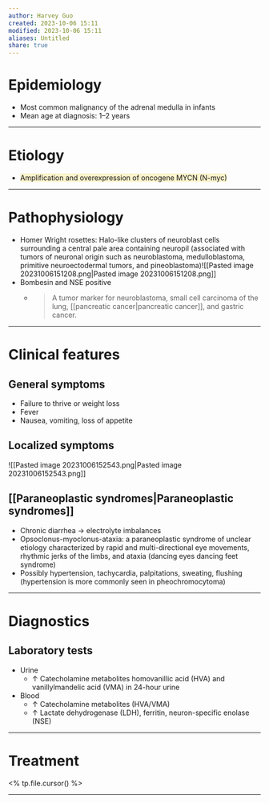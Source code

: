 ```yaml
---
author: Harvey Guo
created: 2023-10-06 15:11
modified: 2023-10-06 15:11
aliases: Untitled
share: true
---
```

# Epidemiology
- Most common malignancy of the adrenal medulla in infants
- Mean age at diagnosis: 1–2 years

---
# Etiology
- <span style="background:rgba(240, 200, 0, 0.2)">Amplification and overexpression of oncogene MYCN (N-myc)</span>

---
# Pathophysiology
- Homer Wright rosettes: Halo-like clusters of neuroblast cells surrounding a central pale area containing neuropil (associated with tumors of neuronal origin such as neuroblastoma, medulloblastoma, primitive neuroectodermal tumors, and pineoblastoma)![[Pasted image 20231006151208.png|Pasted image 20231006151208.png]]
- Bombesin and NSE positive
	- > A tumor marker for neuroblastoma, small cell carcinoma of the lung, [[pancreatic cancer|pancreatic cancer]], and gastric cancer.

---
# Clinical features
## General symptoms
- Failure to thrive or weight loss
- Fever
- Nausea, vomiting, loss of appetite
## Localized symptoms
![[Pasted image 20231006152543.png|Pasted image 20231006152543.png]]
## [[Paraneoplastic syndromes|Paraneoplastic syndromes]]
- Chronic diarrhea → electrolyte imbalances 
- Opsoclonus-myoclonus-ataxia: a paraneoplastic syndrome of unclear etiology characterized by rapid and multi-directional eye movements, rhythmic jerks of the limbs, and ataxia (dancing eyes dancing feet syndrome) 
- Possibly hypertension, tachycardia, palpitations, sweating, flushing  (hypertension is more commonly seen in pheochromocytoma)

---
# Diagnostics
## Laboratory tests
- Urine
	- ↑ Catecholamine metabolites homovanillic acid (HVA) and vanillylmandelic acid (VMA) in 24-hour urine
- Blood
	- ↑ Catecholamine metabolites (HVA/VMA)
	- ↑ Lactate dehydrogenase (LDH), ferritin, neuron-specific enolase (NSE)

---
# Treatment
<% tp.file.cursor() %>

---
